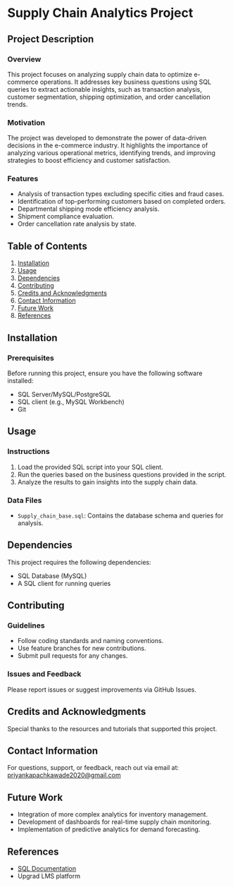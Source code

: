 # Supply Chain Analytics Project

## Project Description

### Overview
This project focuses on analyzing supply chain data to optimize e-commerce operations. It addresses key business questions using SQL queries to extract actionable insights, such as transaction analysis, customer segmentation, shipping optimization, and order cancellation trends.

### Motivation
The project was developed to demonstrate the power of data-driven decisions in the e-commerce industry. It highlights the importance of analyzing various operational metrics, identifying trends, and improving strategies to boost efficiency and customer satisfaction.

### Features
- Analysis of transaction types excluding specific cities and fraud cases.
- Identification of top-performing customers based on completed orders.
- Departmental shipping mode efficiency analysis.
- Shipment compliance evaluation.
- Order cancellation rate analysis by state.

## Table of Contents
1. [Installation](#installation)
2. [Usage](#usage)
3. [Dependencies](#dependencies)
4. [Contributing](#contributing)
5. [Credits and Acknowledgments](#credits-and-acknowledgments)
6. [Contact Information](#contact-information)
7. [Future Work](#future-work)
8. [References](#references)

## Installation

### Prerequisites
Before running this project, ensure you have the following software installed:
- SQL Server/MySQL/PostgreSQL
- SQL client (e.g., MySQL Workbench)
- Git

## Usage

### Instructions
1. Load the provided SQL script into your SQL client.
2. Run the queries based on the business questions provided in the script.
3. Analyze the results to gain insights into the supply chain data.

### Data Files
- `Supply_chain_base.sql`: Contains the database schema and queries for analysis.

## Dependencies
This project requires the following dependencies:
- SQL Database (MySQL)
- A SQL client for running queries

## Contributing

### Guidelines
- Follow coding standards and naming conventions.
- Use feature branches for new contributions.
- Submit pull requests for any changes.

### Issues and Feedback
Please report issues or suggest improvements via GitHub Issues.

## Credits and Acknowledgments
Special thanks to the resources and tutorials that supported this project.

## Contact Information
For questions, support, or feedback, reach out via email at: [priyankapachkawade2020@gmail.com](mailto:priyankapachkawade2020@gmail.com)

## Future Work
- Integration of more complex analytics for inventory management.
- Development of dashboards for real-time supply chain monitoring.
- Implementation of predictive analytics for demand forecasting.

## References
- [SQL Documentation](https://www.sql.org/)
- Upgrad LMS platform


